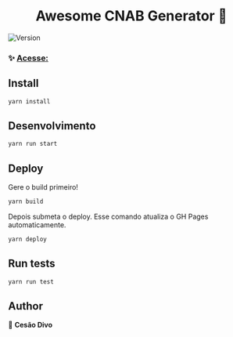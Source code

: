 <h1 align="center">Awesome CNAB Generator 👋</h1>
<p>
  <img alt="Version" src="https://img.shields.io/badge/version-0.1.0-blue.svg?cacheSeconds=2592000" />
</p>

### ✨ [Acesse: ](https://grafeno-sa.github.io/cnab-generator/)

## Install

```sh
yarn install
```

## Desenvolvimento

```sh
yarn run start
```

## Deploy

Gere o build primeiro!

```sh
yarn build
```

Depois submeta o deploy. Esse comando atualiza o GH Pages automaticamente.

```sh
yarn deploy
```

## Run tests

```sh
yarn run test
```

## Author

👤 **Cesão Divo**

